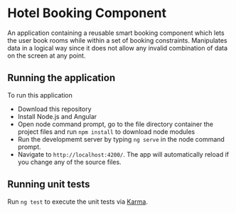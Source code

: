 # Hotel Booking Component
An application containing a reusable smart booking component which lets the user book rooms while within a set of booking constraints. Manipulates data in a logical way since it does not allow any invalid combination of data on the screen at any point.

## Running the application 

To run this application
* Download this repository
* Install Node.js and Angular
* Open node command prompt, go to the file directory container the project files and run `npm install` to download node modules
* Run the developmemt server by typing `ng serve` in the node command prompt. 
* Navigate to `http://localhost:4200/`. The app will automatically reload if you change any of the source files.

## Running unit tests

Run `ng test` to execute the unit tests via [Karma](https://karma-runner.github.io).

